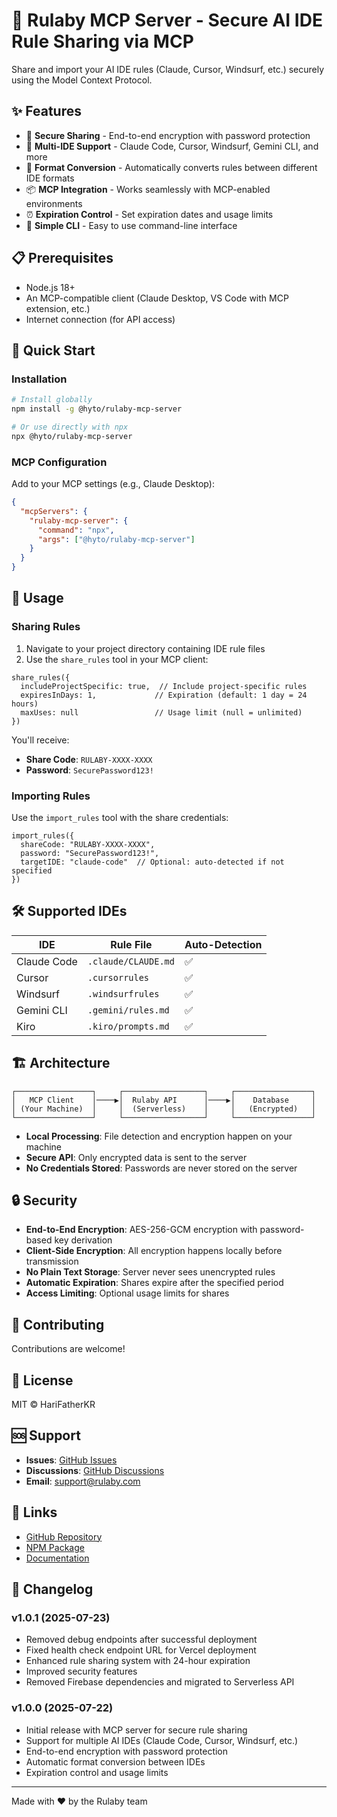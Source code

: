 # 🔄 Rulaby MCP Server - Secure AI IDE Rule Sharing via MCP

Share and import your AI IDE rules (Claude, Cursor, Windsurf, etc.) securely using the Model Context Protocol.

## ✨ Features

- 🔐 **Secure Sharing** - End-to-end encryption with password protection
- 🤖 **Multi-IDE Support** - Claude Code, Cursor, Windsurf, Gemini CLI, and more
- 🔄 **Format Conversion** - Automatically converts rules between different IDE formats
- 📦 **MCP Integration** - Works seamlessly with MCP-enabled environments
- ⏰ **Expiration Control** - Set expiration dates and usage limits
- 🚀 **Simple CLI** - Easy to use command-line interface

## 📋 Prerequisites

- Node.js 18+ 
- An MCP-compatible client (Claude Desktop, VS Code with MCP extension, etc.)
- Internet connection (for API access)

## 🚀 Quick Start

### Installation

```bash
# Install globally
npm install -g @hyto/rulaby-mcp-server

# Or use directly with npx
npx @hyto/rulaby-mcp-server
```

### MCP Configuration

Add to your MCP settings (e.g., Claude Desktop):

```json
{
  "mcpServers": {
    "rulaby-mcp-server": {
      "command": "npx",
      "args": ["@hyto/rulaby-mcp-server"]
    }
  }
}
```

## 📖 Usage

### Sharing Rules

1. Navigate to your project directory containing IDE rule files
2. Use the `share_rules` tool in your MCP client:

```
share_rules({
  includeProjectSpecific: true,  // Include project-specific rules
  expiresInDays: 1,             // Expiration (default: 1 day = 24 hours)
  maxUses: null                 // Usage limit (null = unlimited)
})
```

You'll receive:
- **Share Code**: `RULABY-XXXX-XXXX`
- **Password**: `SecurePassword123!`

### Importing Rules

Use the `import_rules` tool with the share credentials:

```
import_rules({
  shareCode: "RULABY-XXXX-XXXX",
  password: "SecurePassword123!",
  targetIDE: "claude-code"  // Optional: auto-detected if not specified
})
```

## 🛠️ Supported IDEs

| IDE | Rule File | Auto-Detection |
|-----|-----------|----------------|
| Claude Code | `.claude/CLAUDE.md` | ✅ |
| Cursor | `.cursorrules` | ✅ |
| Windsurf | `.windsurfrules` | ✅ |
| Gemini CLI | `.gemini/rules.md` | ✅ |
| Kiro | `.kiro/prompts.md` | ✅ |

## 🏗️ Architecture

```
┌─────────────────┐     ┌──────────────────┐     ┌─────────────────┐
│   MCP Client    │────▶│  Rulaby API      │────▶│    Database     │
│ (Your Machine)  │     │  (Serverless)    │     │   (Encrypted)   │
└─────────────────┘     └──────────────────┘     └─────────────────┘
```

- **Local Processing**: File detection and encryption happen on your machine
- **Secure API**: Only encrypted data is sent to the server
- **No Credentials Stored**: Passwords are never stored on the server

## 🔒 Security

- **End-to-End Encryption**: AES-256-GCM encryption with password-based key derivation
- **Client-Side Encryption**: All encryption happens locally before transmission
- **No Plain Text Storage**: Server never sees unencrypted rules
- **Automatic Expiration**: Shares expire after the specified period
- **Access Limiting**: Optional usage limits for shares

## 🤝 Contributing

Contributions are welcome!

## 📄 License

MIT © HariFatherKR

## 🆘 Support

- **Issues**: [GitHub Issues](https://github.com/HariFatherKR/project-rulaby/issues)
- **Discussions**: [GitHub Discussions](https://github.com/HariFatherKR/project-rulaby/discussions)
- **Email**: support@rulaby.com

## 🔗 Links

- [GitHub Repository](https://github.com/HariFatherKR/project-rulaby)
- [NPM Package](https://www.npmjs.com/package/@hyto/rulaby-mcp-server)
- [Documentation](https://docs.rulaby.com)

## 📝 Changelog

### v1.0.1 (2025-07-23)
- Removed debug endpoints after successful deployment
- Fixed health check endpoint URL for Vercel deployment
- Enhanced rule sharing system with 24-hour expiration
- Improved security features
- Removed Firebase dependencies and migrated to Serverless API

### v1.0.0 (2025-07-22)
- Initial release with MCP server for secure rule sharing
- Support for multiple AI IDEs (Claude Code, Cursor, Windsurf, etc.)
- End-to-end encryption with password protection
- Automatic format conversion between IDEs
- Expiration control and usage limits

---

Made with ❤️ by the Rulaby team
